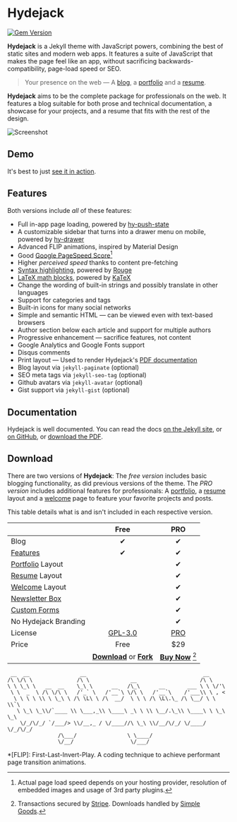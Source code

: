 # Hydejack
[![Gem Version](https://badge.fury.io/rb/jekyll-theme-hydejack.svg)](https://badge.fury.io/rb/jekyll-theme-hydejack)

**Hydejack** is a Jekyll theme with JavaScript powers, combining the best of static sites and modern web apps.
It features a suite of JavaScript that makes the page feel like an app, without sacrificing backwards-compatibility,
page-load speed or SEO.

> Your presence on the web — A [blog], a [portfolio] and a [resume].

**Hydejack** aims to be the complete package for professionals on the web.
It features a blog suitable for both prose and technical documentation,
a showcase for your projects, and a resume that fits with the rest of the design.

![Screenshot](https://qwtel.com/assets/img/projects/default.jpg)

## Demo
It's best to just [see it in action](https://qwtel.com/hydejack/).

## Features
Both versions include *all* of these features:

* Full in-app page loading, powered by [hy-push-state]
* A customizable sidebar that turns into a drawer menu on mobile, powered by [hy-drawer]
* Advanced FLIP animations, inspired by Material Design
* Good [Google PageSpeed Score][gpss][^1]
* Higher *perceived speed* thanks to content pre-fetching
* [Syntax highlighting][syntax], powered by [Rouge]
* [LaTeX math blocks][latex], powered by [KaTeX]
* Change the wording of built-in strings and possibly translate in other languages
* Support for categories and tags
* Built-in icons for many social networks
* Simple and semantic HTML — can be viewed even with text-based browsers
* Author section below each article and support for multiple authors
* Progressive enhancement — sacrifice features, not content
* Google Analytics and Google Fonts support
* Disqus comments
* Print layout — Used to render Hydejack's [PDF documentation][pdf]
* Blog layout via `jekyll-paginate` (optional)
* SEO meta tags via `jekyll-seo-tag` (optional)
* Github avatars via `jekyll-avatar` (optional)
* Gist support via `jekyll-gist` (optional)

## Documentation
Hydejack is well documented. You can read the docs [on the Jekyll site][docs], or [on GitHub][wiki], or [download the PDF][pdf].

## Download
There are two versions of **Hydejack**: The *free version* includes basic blogging functionality,
as did previous versions of the theme.
The *PRO version* includes additional features for professionals:
A [portfolio], a [resume] layout and a [welcome] page to feature your favorite projects and posts.

This table details what is and isn't included in each respective version.

|                                     | Free                                   | PRO                                    |
|:------------------------------------|:--------------------------------------:|:--------------------------------------:|
| Blog                                | &#x2714;                               | &#x2714;                               |
| [Features][feat]                    | &#x2714;                               | &#x2714;                               |
| [Portfolio] Layout                  |                                        | &#x2714;                               |
| [Resume] Layout                     |                                        | &#x2714;                               |
| [Welcome] Layout                    |                                        | &#x2714;                               |
| [Newsletter Box][news]              |                                        | &#x2714;                               |
| [Custom Forms][forms]               |                                        | &#x2714;                               |
| No Hydejack Branding                |                                        | &#x2714;                               |
| License                             | [GPL-3.0][license]                     | [PRO]                                  |
| Price                               | Free                                   | $29                                    |
|                                     | [**Download**][kit] or [**Fork**][git] | [**Buy Now**][buy] [^2]                |


[^1]: Actual page load speed depends on your hosting provider, resolution of embedded images and usage of 3rd party plugins.  
[^2]: Transactions secured by [Stripe](https://stripe.com). Downloads handled by [Simple Goods](https://simplegoods.co/).  

~~~
 __  __                __                                     __
/\ \/\ \              /\ \             __                    /\ \
\ \ \_\ \   __  __    \_\ \      __   /\_\      __       ___ \ \ \/'\
 \ \  _  \ /\ \/\ \   /'_` \   /'__`\ \/\ \   /'__`\    /'___\\ \ , <
  \ \ \ \ \\ \ \_\ \ /\ \L\ \ /\  __/  \ \ \ /\ \L\.\_ /\ \__/ \ \ \\`\
   \ \_\ \_\\/`____ \\ \___,_\\ \____\ _\ \ \\ \__/.\_\\ \____\ \ \_\ \_\
    \/_/\/_/ `/___/> \\/__,_ / \/____//\ \_\ \\/__/\/_/ \/____/  \/_/\/_/
                /\___/                \ \____/
                \/__/                  \/___/
~~~

[blog]: https://qwtel.com/hydejack/blog/
[portfolio]: https://qwtel.com/hydejack/variations/
[resume]: https://qwtel.com/hydejack/resume/
[download]: https://qwtel.com/download/
[welcome]: https://qwtel.com/hydejack/
[forms]: https://qwtel.com/hydejack/docs/7.4.0/forms-by-example/

[feat]: https://qwtel.com/hydejack/#features
[news]: https://qwtel.com/hydejack/#newsletter-subscription-box
[syntax]: https://qwtel.com/hydejack/#syntax-highlighting
[latex]: https://qwtel.com/hydejack/#latex-math-blocks

[license]: LICENSE.md
[pro]: licenses/PRO.md
[docs]: docs/7.4.0/index.md

[kit]: https://github.com/qwtel/hydejack-starter-kit/archive/master.zip
[git]: https://github.com/qwtel/hydejack-starter-kit
[gem]: https://rubygems.org/gems/jekyll-theme-hydejack
[buy]: https://app.simplegoods.co/i/AQTTVBOE

[gpss]: https://developers.google.com/speed/pagespeed/insights/?url=https%3A%2F%2Fqwtel.com%2Fhydejack%2F
[wiki]: https://github.com/qwtel/hydejack/blob/master/docs/7.4.0/index.md
[pdf]: https://github.com/qwtel/hydejack/releases/download/v7.4.0/Documentation._.Hydejack.pdf
[hy-push-state]: https://qwtel.com/hy-push-state/
[hy-drawer]: https://qwtel.com/hy-drawer/
[rouge]: http://rouge.jneen.net
[katex]: https://khan.github.io/KaTeX/
[tinyletter]: https://tinyletter.com/

*[FLIP]: First-Last-Invert-Play. A coding technique to achieve performant page transition animations.
